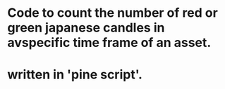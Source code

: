 # Code to count the number of red or green japanese candles in avspecific time frame of an asset.
# written in 'pine script'.
